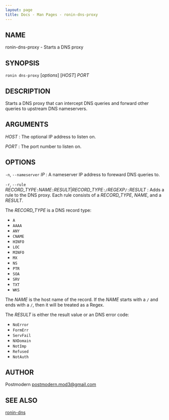 ```yaml
---
layout: page
title: Docs - Man Pages - ronin-dns-proxy
---
```


## NAME

ronin-dns-proxy - Starts a DNS proxy

## SYNOPSIS

`ronin dns-proxy` [*options*] [*HOST*] *PORT*

## DESCRIPTION

Starts a DNS proxy that can intercept DNS queries and forward other queries to
upstream DNS nameservers.

## ARGUMENTS

*HOST*
: The optional IP address to listen on.

*PORT*
: The port number to listen on.

## OPTIONS

`-n`, `--nameserver` *IP*
: A nameserver IP address to foreward DNS queries to.

`-r`, `--rule` *RECORD_TYPE*`:`*NAME*`:`*RESULT*\|*RECORD_TYPE*`:/`*REGEXP*`/:`*RESULT*
: Adds a rule to the DNS proxy. Each rule consists of a *RECORD_TYPE*, *NAME*,
  and a *RESULT*.

  The *RECORD_TYPE* is a DNS record type:

  * `A`
  * `AAAA`
  * `ANY`
  * `CNAME`
  * `HINFO`
  * `LOC`
  * `MINFO`
  * `MX`
  * `NS`
  * `PTR`
  * `SOA`
  * `SRV`
  * `TXT`
  * `WKS`

  The *NAME* is the host name of the record.
  If the *NAME* starts with a `/` and ends with a `/`, then it will be treated
  as a Regex.

  The *RESULT* is either the result value or an DNS error code:

  * `NoError`
  * `FormErr`
  * `ServFail`
  * `NXDomain`
  * `NotImp`
  * `Refused`
  * `NotAuth`

## AUTHOR

Postmodern <postmodern.mod3@gmail.com>

## SEE ALSO

[ronin-dns](ronin-dns.1.html)

